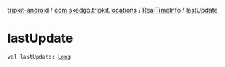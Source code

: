[tripkit-android](../../index.md) / [com.skedgo.tripkit.locations](../index.md) / [RealTimeInfo](index.md) / [lastUpdate](./last-update.md)

# lastUpdate

`val lastUpdate: `[`Long`](https://kotlinlang.org/api/latest/jvm/stdlib/kotlin/-long/index.html)